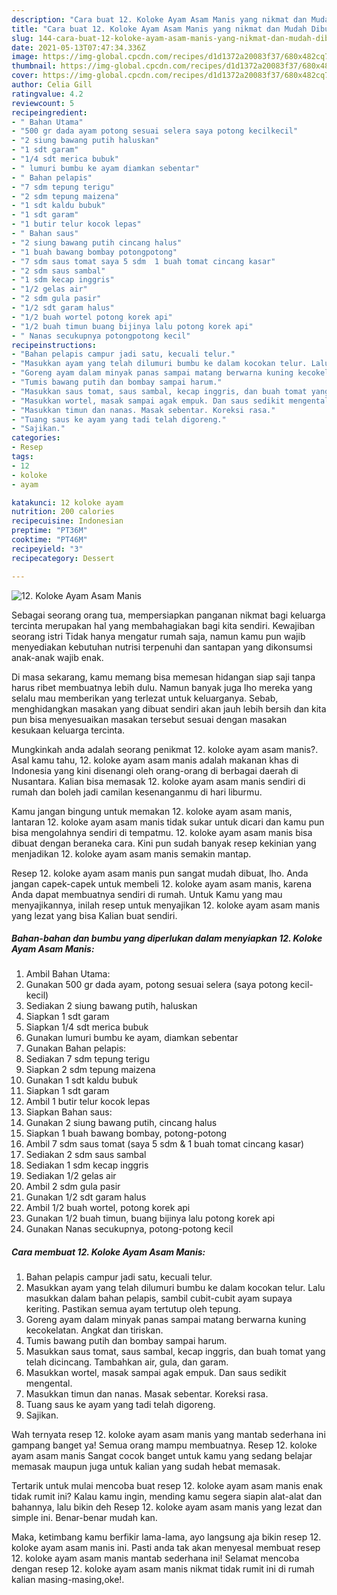 ```yaml
---
description: "Cara buat 12. Koloke Ayam Asam Manis yang nikmat dan Mudah Dibuat"
title: "Cara buat 12. Koloke Ayam Asam Manis yang nikmat dan Mudah Dibuat"
slug: 144-cara-buat-12-koloke-ayam-asam-manis-yang-nikmat-dan-mudah-dibuat
date: 2021-05-13T07:47:34.336Z
image: https://img-global.cpcdn.com/recipes/d1d1372a20083f37/680x482cq70/12-koloke-ayam-asam-manis-foto-resep-utama.jpg
thumbnail: https://img-global.cpcdn.com/recipes/d1d1372a20083f37/680x482cq70/12-koloke-ayam-asam-manis-foto-resep-utama.jpg
cover: https://img-global.cpcdn.com/recipes/d1d1372a20083f37/680x482cq70/12-koloke-ayam-asam-manis-foto-resep-utama.jpg
author: Celia Gill
ratingvalue: 4.2
reviewcount: 5
recipeingredient:
- " Bahan Utama"
- "500 gr dada ayam potong sesuai selera saya potong kecilkecil"
- "2 siung bawang putih haluskan"
- "1 sdt garam"
- "1/4 sdt merica bubuk"
- " lumuri bumbu ke ayam diamkan sebentar"
- " Bahan pelapis"
- "7 sdm tepung terigu"
- "2 sdm tepung maizena"
- "1 sdt kaldu bubuk"
- "1 sdt garam"
- "1 butir telur kocok lepas"
- " Bahan saus"
- "2 siung bawang putih cincang halus"
- "1 buah bawang bombay potongpotong"
- "7 sdm saus tomat saya 5 sdm  1 buah tomat cincang kasar"
- "2 sdm saus sambal"
- "1 sdm kecap inggris"
- "1/2 gelas air"
- "2 sdm gula pasir"
- "1/2 sdt garam halus"
- "1/2 buah wortel potong korek api"
- "1/2 buah timun buang bijinya lalu potong korek api"
- " Nanas secukupnya potongpotong kecil"
recipeinstructions:
- "Bahan pelapis campur jadi satu, kecuali telur."
- "Masukkan ayam yang telah dilumuri bumbu ke dalam kocokan telur. Lalu masukkan dalam bahan pelapis, sambil cubit-cubit ayam supaya keriting. Pastikan semua ayam tertutup oleh tepung."
- "Goreng ayam dalam minyak panas sampai matang berwarna kuning kecokelatan. Angkat dan tiriskan."
- "Tumis bawang putih dan bombay sampai harum."
- "Masukkan saus tomat, saus sambal, kecap inggris, dan buah tomat yang telah dicincang. Tambahkan air, gula, dan garam."
- "Masukkan wortel, masak sampai agak empuk. Dan saus sedikit mengental."
- "Masukkan timun dan nanas. Masak sebentar. Koreksi rasa."
- "Tuang saus ke ayam yang tadi telah digoreng."
- "Sajikan."
categories:
- Resep
tags:
- 12
- koloke
- ayam

katakunci: 12 koloke ayam 
nutrition: 200 calories
recipecuisine: Indonesian
preptime: "PT36M"
cooktime: "PT46M"
recipeyield: "3"
recipecategory: Dessert

---
```



![12. Koloke Ayam Asam Manis](https://img-global.cpcdn.com/recipes/d1d1372a20083f37/680x482cq70/12-koloke-ayam-asam-manis-foto-resep-utama.jpg)

Sebagai seorang orang tua, mempersiapkan panganan nikmat bagi keluarga tercinta merupakan hal yang membahagiakan bagi kita sendiri. Kewajiban seorang istri Tidak hanya mengatur rumah saja, namun kamu pun wajib menyediakan kebutuhan nutrisi terpenuhi dan santapan yang dikonsumsi anak-anak wajib enak.

Di masa  sekarang, kamu memang bisa memesan hidangan siap saji tanpa harus ribet membuatnya lebih dulu. Namun banyak juga lho mereka yang selalu mau memberikan yang terlezat untuk keluarganya. Sebab, menghidangkan masakan yang dibuat sendiri akan jauh lebih bersih dan kita pun bisa menyesuaikan masakan tersebut sesuai dengan masakan kesukaan keluarga tercinta. 



Mungkinkah anda adalah seorang penikmat 12. koloke ayam asam manis?. Asal kamu tahu, 12. koloke ayam asam manis adalah makanan khas di Indonesia yang kini disenangi oleh orang-orang di berbagai daerah di Nusantara. Kalian bisa memasak 12. koloke ayam asam manis sendiri di rumah dan boleh jadi camilan kesenanganmu di hari liburmu.

Kamu jangan bingung untuk memakan 12. koloke ayam asam manis, lantaran 12. koloke ayam asam manis tidak sukar untuk dicari dan kamu pun bisa mengolahnya sendiri di tempatmu. 12. koloke ayam asam manis bisa dibuat dengan beraneka cara. Kini pun sudah banyak resep kekinian yang menjadikan 12. koloke ayam asam manis semakin mantap.

Resep 12. koloke ayam asam manis pun sangat mudah dibuat, lho. Anda jangan capek-capek untuk membeli 12. koloke ayam asam manis, karena Anda dapat membuatnya sendiri di rumah. Untuk Kamu yang mau menyajikannya, inilah resep untuk menyajikan 12. koloke ayam asam manis yang lezat yang bisa Kalian buat sendiri.

<!--inarticleads1-->

##### Bahan-bahan dan bumbu yang diperlukan dalam menyiapkan 12. Koloke Ayam Asam Manis:

1. Ambil  Bahan Utama:
1. Gunakan 500 gr dada ayam, potong sesuai selera (saya potong kecil-kecil)
1. Sediakan 2 siung bawang putih, haluskan
1. Siapkan 1 sdt garam
1. Siapkan 1/4 sdt merica bubuk
1. Gunakan  lumuri bumbu ke ayam, diamkan sebentar
1. Gunakan  Bahan pelapis:
1. Sediakan 7 sdm tepung terigu
1. Siapkan 2 sdm tepung maizena
1. Gunakan 1 sdt kaldu bubuk
1. Siapkan 1 sdt garam
1. Ambil 1 butir telur kocok lepas
1. Siapkan  Bahan saus:
1. Gunakan 2 siung bawang putih, cincang halus
1. Siapkan 1 buah bawang bombay, potong-potong
1. Ambil 7 sdm saus tomat (saya 5 sdm &amp; 1 buah tomat cincang kasar)
1. Sediakan 2 sdm saus sambal
1. Sediakan 1 sdm kecap inggris
1. Sediakan 1/2 gelas air
1. Ambil 2 sdm gula pasir
1. Gunakan 1/2 sdt garam halus
1. Ambil 1/2 buah wortel, potong korek api
1. Gunakan 1/2 buah timun, buang bijinya lalu potong korek api
1. Gunakan  Nanas secukupnya, potong-potong kecil




<!--inarticleads2-->

##### Cara membuat 12. Koloke Ayam Asam Manis:

1. Bahan pelapis campur jadi satu, kecuali telur.
1. Masukkan ayam yang telah dilumuri bumbu ke dalam kocokan telur. Lalu masukkan dalam bahan pelapis, sambil cubit-cubit ayam supaya keriting. Pastikan semua ayam tertutup oleh tepung.
1. Goreng ayam dalam minyak panas sampai matang berwarna kuning kecokelatan. Angkat dan tiriskan.
1. Tumis bawang putih dan bombay sampai harum.
1. Masukkan saus tomat, saus sambal, kecap inggris, dan buah tomat yang telah dicincang. Tambahkan air, gula, dan garam.
1. Masukkan wortel, masak sampai agak empuk. Dan saus sedikit mengental.
1. Masukkan timun dan nanas. Masak sebentar. Koreksi rasa.
1. Tuang saus ke ayam yang tadi telah digoreng.
1. Sajikan.




Wah ternyata resep 12. koloke ayam asam manis yang mantab sederhana ini gampang banget ya! Semua orang mampu membuatnya. Resep 12. koloke ayam asam manis Sangat cocok banget untuk kamu yang sedang belajar memasak maupun juga untuk kalian yang sudah hebat memasak.

Tertarik untuk mulai mencoba buat resep 12. koloke ayam asam manis enak tidak rumit ini? Kalau kamu ingin, mending kamu segera siapin alat-alat dan bahannya, lalu bikin deh Resep 12. koloke ayam asam manis yang lezat dan simple ini. Benar-benar mudah kan. 

Maka, ketimbang kamu berfikir lama-lama, ayo langsung aja bikin resep 12. koloke ayam asam manis ini. Pasti anda tak akan menyesal membuat resep 12. koloke ayam asam manis mantab sederhana ini! Selamat mencoba dengan resep 12. koloke ayam asam manis nikmat tidak rumit ini di rumah kalian masing-masing,oke!.

